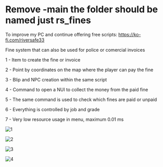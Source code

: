 # Remove -main the folder should be named just rs_fines

To improve my PC and continue offering free scripts: https://ko-fi.com/riversafe33

Fine system that can also be used for police or comercial invoices 

1 - Item to create the fine or invoice 

2 - Point by coordinates on the map where the player can pay the fine 

3 - Blip and NPC creation within the same script 

4 - Command to open a NUI to collect the money from the paid fine 

5 - The same command is used to check which fines are paid or unpaid 

6 - Everything is controlled by job and grade

7 - Very low resource usage in menu, maximum 0.01 ms

![1](https://github.com/user-attachments/assets/645c1508-c68e-4e76-9139-a923c957d121)

![2](https://github.com/user-attachments/assets/b01456d3-8e0b-4d41-a486-79e7b07e9f15)

![3](https://github.com/user-attachments/assets/535257e1-a280-4b4b-84de-17263aef08c9)

![4](https://github.com/user-attachments/assets/f71d157a-181b-4237-9d4b-cc3f120d3b8d)
